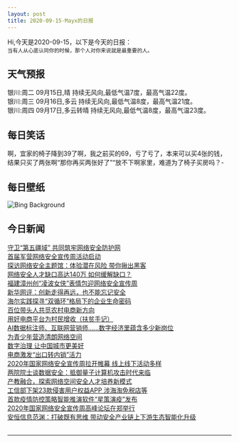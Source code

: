 ```yaml
---
layout: post
title: 2020-09-15-Mayx的日报
---
```


Hi,今天是2020-09-15，以下是今天的日报：<br><small>
当有人从心底认同你的时候，那个人对你来说就是最重要的人。</small><!--more-->
## 天气预报
银川:周二 09月15日,晴 持续无风向,最低气温7度，最高气温22度。<br>银川:周三 09月16日,多云 持续无风向,最低气温8度，最高气温21度。<br>银川:周四 09月17日,多云转晴 持续无风向,最低气温8度，最高气温23度。
## 每日笑话
啊，宜家的椅子降到39了啊，我之前买的69，亏了亏了，本来可以买4张的钱，结果只买了两张啊“那你再买两张好了”“放不下啊家里，难道为了椅子买房吗？-
## 每日壁纸
![Bing Background](https://cn.bing.com/th?id=OHR.YellowBells_EN-US1777995807_1920x1080.jpg&rf=LaDigue_1920x1080.jpg&pid=hp "Ruby-throated hummingbird feeding on yellow bells in the Texas Hill Country (© Rolf Nussbaumer/Danita Delimont)")
## 今日新闻

[守卫“第五疆域” 共同筑牢网络安全防护网](http://it.people.com.cn/n1/2020/0915/c1009-31861795.html)   
[首届军营网络安全宣传周活动启动](http://it.people.com.cn/n1/2020/0915/c433780-31861793.html)   
[探访网络安全主题馆：体验潜在风险 带你揪出黑客](http://it.people.com.cn/n1/2020/0915/c433780-31861794.html)   
[网络安全人才缺口高达140万 如何缓解缺口？](http://it.people.com.cn/n1/2020/0915/c433780-31861783.html)   
[福建漳州创“凌波女侠”表情包迎网络安全宣传周](http://it.people.com.cn/n1/2020/0915/c433780-31861781.html)   
[新华网评：创新走得再远，也不能忘记安全](http://it.people.com.cn/n1/2020/0915/c433780-31861782.html)   
[海尔实践探寻“双循环”格局下的企业生命密码](http://it.people.com.cn/n1/2020/0915/c1009-31861381.html)   
[百位带头人共觅农村电商新方向](http://it.people.com.cn/n1/2020/0915/c1009-31861395.html)   
[用好电商平台为村民增收（扶贫手记）](http://it.people.com.cn/n1/2020/0915/c1009-31861496.html)   
[AI数据标注师、互联网营销师……数字经济里蕴含多少新岗位](http://it.people.com.cn/n1/2020/0915/c1009-31861468.html)   
[为青少年营造清朗网络空间](http://it.people.com.cn/n1/2020/0915/c1009-31861516.html)   
[数字治理 让中国城市更美好](http://it.people.com.cn/n1/2020/0915/c1009-31861539.html)   
[电商激发“出口转内销”活力](http://it.people.com.cn/n1/2020/0915/c1009-31861536.html)   
[2020年国家网络安全宣传周拉开帷幕 线上线下活动多样](http://it.people.com.cn/n1/2020/0915/c1009-31861606.html)   
[两院院士谈数据安全：抵御量子计算机攻击时代来临](http://it.people.com.cn/n1/2020/0915/c1009-31861350.html)   
[产教融合，探索网络空间安全人才培养新模式](http://it.people.com.cn/n1/2020/0915/c1009-31861454.html)   
[工信部下架23款侵害用户权益APP 涉海淘免税店等](http://it.people.com.cn/n1/2020/0915/c1009-31861442.html)   
[首款疫情防控策略智能推演软件“星策演疫”发布](http://it.people.com.cn/n1/2020/0915/c1009-31861365.html)   
[2020年国家网络安全宣传周高峰论坛在郑举行](http://it.people.com.cn/n1/2020/0914/c1009-31861004.html)   
[安恒信息范渊：打破既有思维 带动安全产业链上下游生态智能化升级](http://it.people.com.cn/n1/2020/0914/c1009-31861009.html)   
<br />

***

<small></small>
